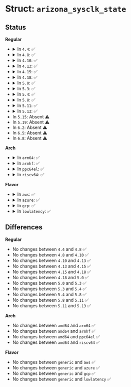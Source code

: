 # Struct: <code>arizona_sysclk_state</code>

## Status
<b>Regular</b>
<ul>
<li>
<details>
<summary>In <code>4.4</code>: ✅</summary>

```c
struct arizona_sysclk_state {
    unsigned int fll;
    unsigned int sysclk;
};
```
</details>
</li>
<li>
<details>
<summary>In <code>4.8</code>: ✅</summary>

```c
struct arizona_sysclk_state {
    unsigned int fll;
    unsigned int sysclk;
};
```
</details>
</li>
<li>
<details>
<summary>In <code>4.10</code>: ✅</summary>

```c
struct arizona_sysclk_state {
    unsigned int fll;
    unsigned int sysclk;
};
```
</details>
</li>
<li>
<details>
<summary>In <code>4.13</code>: ✅</summary>

```c
struct arizona_sysclk_state {
    unsigned int fll;
    unsigned int sysclk;
};
```
</details>
</li>
<li>
<details>
<summary>In <code>4.15</code>: ✅</summary>

```c
struct arizona_sysclk_state {
    unsigned int fll;
    unsigned int sysclk;
};
```
</details>
</li>
<li>
<details>
<summary>In <code>4.18</code>: ✅</summary>

```c
struct arizona_sysclk_state {
    unsigned int fll;
    unsigned int sysclk;
};
```
</details>
</li>
<li>
<details>
<summary>In <code>5.0</code>: ✅</summary>

```c
struct arizona_sysclk_state {
    unsigned int fll;
    unsigned int sysclk;
};
```
</details>
</li>
<li>
<details>
<summary>In <code>5.3</code>: ✅</summary>

```c
struct arizona_sysclk_state {
    unsigned int fll;
    unsigned int sysclk;
};
```
</details>
</li>
<li>
<details>
<summary>In <code>5.4</code>: ✅</summary>

```c
struct arizona_sysclk_state {
    unsigned int fll;
    unsigned int sysclk;
};
```
</details>
</li>
<li>
<details>
<summary>In <code>5.8</code>: ✅</summary>

```c
struct arizona_sysclk_state {
    unsigned int fll;
    unsigned int sysclk;
};
```
</details>
</li>
<li>
<details>
<summary>In <code>5.11</code>: ✅</summary>

```c
struct arizona_sysclk_state {
    unsigned int fll;
    unsigned int sysclk;
};
```
</details>
</li>
<li>
<details>
<summary>In <code>5.13</code>: ✅</summary>

```c
struct arizona_sysclk_state {
    unsigned int fll;
    unsigned int sysclk;
};
```
</details>
</li>
<li>
In <code>5.15</code>: Absent ⚠️
</li>
<li>
In <code>5.19</code>: Absent ⚠️
</li>
<li>
In <code>6.2</code>: Absent ⚠️
</li>
<li>
In <code>6.5</code>: Absent ⚠️
</li>
<li>
In <code>6.8</code>: Absent ⚠️
</li>
</ul>
<b>Arch</b>
<ul>
<li>
<details>
<summary>In <code>arm64</code>: ✅</summary>

```c
struct arizona_sysclk_state {
    unsigned int fll;
    unsigned int sysclk;
};
```
</details>
</li>
<li>
<details>
<summary>In <code>armhf</code>: ✅</summary>

```c
struct arizona_sysclk_state {
    unsigned int fll;
    unsigned int sysclk;
};
```
</details>
</li>
<li>
<details>
<summary>In <code>ppc64el</code>: ✅</summary>

```c
struct arizona_sysclk_state {
    unsigned int fll;
    unsigned int sysclk;
};
```
</details>
</li>
<li>
<details>
<summary>In <code>riscv64</code>: ✅</summary>

```c
struct arizona_sysclk_state {
    unsigned int fll;
    unsigned int sysclk;
};
```
</details>
</li>
</ul>
<b>Flavor</b>
<ul>
<li>
<details>
<summary>In <code>aws</code>: ✅</summary>

```c
struct arizona_sysclk_state {
    unsigned int fll;
    unsigned int sysclk;
};
```
</details>
</li>
<li>
<details>
<summary>In <code>azure</code>: ✅</summary>

```c
struct arizona_sysclk_state {
    unsigned int fll;
    unsigned int sysclk;
};
```
</details>
</li>
<li>
<details>
<summary>In <code>gcp</code>: ✅</summary>

```c
struct arizona_sysclk_state {
    unsigned int fll;
    unsigned int sysclk;
};
```
</details>
</li>
<li>
<details>
<summary>In <code>lowlatency</code>: ✅</summary>

```c
struct arizona_sysclk_state {
    unsigned int fll;
    unsigned int sysclk;
};
```
</details>
</li>
</ul>

## Differences
<b>Regular</b>
<ul>
<li>
No changes between <code>4.4</code> and <code>4.8</code> ✅
</li>
<li>
No changes between <code>4.8</code> and <code>4.10</code> ✅
</li>
<li>
No changes between <code>4.10</code> and <code>4.13</code> ✅
</li>
<li>
No changes between <code>4.13</code> and <code>4.15</code> ✅
</li>
<li>
No changes between <code>4.15</code> and <code>4.18</code> ✅
</li>
<li>
No changes between <code>4.18</code> and <code>5.0</code> ✅
</li>
<li>
No changes between <code>5.0</code> and <code>5.3</code> ✅
</li>
<li>
No changes between <code>5.3</code> and <code>5.4</code> ✅
</li>
<li>
No changes between <code>5.4</code> and <code>5.8</code> ✅
</li>
<li>
No changes between <code>5.8</code> and <code>5.11</code> ✅
</li>
<li>
No changes between <code>5.11</code> and <code>5.13</code> ✅
</li>
</ul>
<b>Arch</b>
<ul>
<li>
No changes between <code>amd64</code> and <code>arm64</code> ✅
</li>
<li>
No changes between <code>amd64</code> and <code>armhf</code> ✅
</li>
<li>
No changes between <code>amd64</code> and <code>ppc64el</code> ✅
</li>
<li>
No changes between <code>amd64</code> and <code>riscv64</code> ✅
</li>
</ul>
<b>Flavor</b>
<ul>
<li>
No changes between <code>generic</code> and <code>aws</code> ✅
</li>
<li>
No changes between <code>generic</code> and <code>azure</code> ✅
</li>
<li>
No changes between <code>generic</code> and <code>gcp</code> ✅
</li>
<li>
No changes between <code>generic</code> and <code>lowlatency</code> ✅
</li>
</ul>
